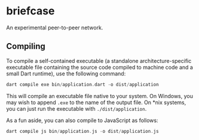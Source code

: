 # briefcase
An experimental peer-to-peer network.

## Compiling
To compile a self-contained executable (a standalone architecture-specific executable file containing the
source code compiled to machine code and a small Dart runtime), use the following command:
```dart
dart compile exe bin/application.dart -o dist/application
```
This will compile an executable file native to your system. On Windows, you may wish to append `.exe` to
the name of the output file. On *nix systems, you can just run the executable with `./dist/application`.

As a fun aside, you can also compile to JavaScript as follows:
```dart
dart compile js bin/application.js -o dist/application.js
```
